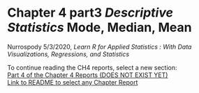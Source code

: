 Chapter 4 part3 *Descriptive Statistics* Mode, Median, Mean
================
Nurrospody
5/3/2020, *Learn R for Applied Statistics : With Data Visualizations,
Regressions, and Statistics*

To continue reading the CH4 reports, select a new section:  
[Part 4 of the Chapter 4 Reports (DOES NOT EXIST
YET)](https://github.com/Nurrospody/SOURCE-Statistics-ILC/blob/master/Chapter%20Reports/CH4-part4.md)  
[Link to README to select any Chapter
Report](https://github.com/Nurrospody/SOURCE-Statistics-ILC/blob/master/README.md)
